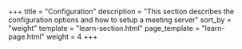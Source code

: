 +++
title = "Configuration"
description = "This section describes the configuration options and how to setup a meeting server"
sort_by = "weight"
template = "learn-section.html"
page_template = "learn-page.html"
weight = 4
+++
